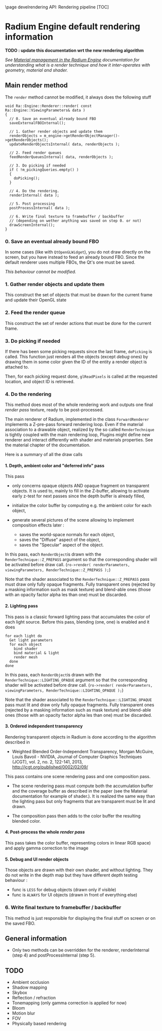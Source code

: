 \page develrendering API: Rendering pipeline
[TOC]


# Radium Engine default rendering information
**TODO : update this documentation wrt the new rendering algorithm**

_See [Material management in the Radium Engine](./material.md) documentation for understanding what is a render technique
and how it inter-operates with geometry, material and shader._

## Main render method

The `render` method cannot be modified, it always does the following stuff

~~~{.cpp}
void Ra::Engine::Renderer::render( const Ra::Engine::ViewingParameters& data )
{
  // 0. Save an eventual already bound FBO
  saveExternalFBOInternal();

  // 1. Gather render objects and update them
  renderObjects = m_engine->getRenderObjectManager()->getRenderObjects();
  updateRenderObjectsInternal( data, renderObjects );

  // 2. Feed render queues
  feedRenderQueuesInternal( data, renderObjects );

  // 3. Do picking if needed
  if ( !m_pickingQueries.empty() )
  {
    doPicking();
  }

  // 4. Do the rendering.
  renderInternal( data );

  // 5. Post processing
  postProcessInternal( data );

  // 6. Write final texture to framebuffer / backbuffer
  // (depending on wether anything was saved on step 0. or not)
  drawScreenInternal();
}
~~~

### 0. Save an eventual already bound FBO
In some cases (like with `QtOpenGLWidget`), you do not draw directly on the screen, but you have instead
to feed an already bound FBO. Since the default renderer uses multiple FBOs, the Qt's one must be saved.

_This behaviour cannot be modified._

### 1. Gather render objects and update them
This construct the set of objects that must be drawn for the current frame and update their OpenGL state

### 2. Feed the render queue
This construct the set of render actions that must be done for the current frame.

### 3. Do picking if needed
If there has been some picking requests since the last frame, `doPicking` is called.
This function just renders all the objects (except _debug_ ones) by drawing them in some color given the ID
of the entity a render object is attached to.

Then, for each picking request done, `glReadPixels` is called at the requested location, and object ID is retrieved.

### 4. Do the rendering
This method does most of the whole rendering work
and outputs one final _render pass_
 texture, ready to be post-processed.

The main renderer of Radium, implemented in the class ``ForwardRenderer`` implements a Z-pre-pass forward rendering loop.
Even if the material association to a drawable object, realized by the so called ``RenderTechnique`` is tightly
coupled with the main rendering loop, Plugins might define new renderer and interact differently with shader and
materials properties. See the material chapter of the documentation.

Here is a summary of all the draw calls
#### 1. Depth, ambient color and "deferred info" pass
This pass
*   only concerns opaque objects AND opaque fragment on transparent objects. It is used to, mainly to fill in the
Z-buffer, allowing to activate early z-test for next passes since the depth buffer is already filled,

*   initialize the color buffer by computing e.g. the ambient color for each object,

*   generate several pictures of the scene allowing to implement composition effects later :
    *   saves the world-space normals for each object,
    *   saves the "Diffuse" aspect of the object,
    *   saves the "Specular" aspect of the object.

In this pass, each ``RenderObject``is drawn with the ``RenderTechnique::Z_PREPASS`` argument so that the corresponding
shader will be activated before draw call. (``ro->render( renderParameters, viewingParameters, RenderTechnique::Z_PREPASS );``)

Note that the  shader associated to  the ``RenderTechnique::Z_PREPASS`` pass must draw only fully opaque fragments.
Fully transparent ones (rejected by a masking information such as mask texture) and blend-able ones
(those with an opacity factor alpha les than one) must be discarded.

#### 2. Lighting pass
This pass is a classic forward lighting pass that accumulates the color of each light source.
Before this pass, blending (one, one) is enabled and it does
~~~text
for each light do
  Get light parameters
  for each object
    bind shader
    bind material & light
    render mesh
  done
done
~~~

In this pass, each ``RenderObject``is drawn with the ``RenderTechnique::LIGHTING_OPAQUE`` argument so that the
corresponding shader will be activated before draw call.
(``ro->render( renderParameters, viewingParameters, RenderTechnique::LIGHTING_OPAQUE );``)

Note that the  shader associated to  the ``RenderTechnique::LIGHTING_OPAQUE`` pass must lit and draw only fully opaque
fragments.
Fully transparent ones (rejected by a masking information such as mask texture) and blend-able ones
(those with an opacity factor alpha les than one) must be discarded.

#### 3. Ordered independent transparency
Rendering transparent objects in Radium is done according to the algorithm described in
*   Weighted Blended Order-Independent Transparency,
    Morgan McGuire, Louis Bavoil - NVIDIA,
    Journal of Computer Graphics Techniques (JCGT), vol. 2, no. 2, 122-141, 2013,
    <http://jcgt.org/published/0002/02/09/>

This pass contains one scene rendering pass and one composition pass.

*   The scene rendering pass must compute both the accumulation buffer and the coverage buffer as described in the paper
(see the Material documentation for example of shader.). It is realized the same way than the lighting pass but only
fragments that are transparent must be lit and drawn.

*   The composition pass then adds to the color buffer the resulting blended color.

#### 4. Post-process the whole _render pass_
This pass takes the color buffer, representing colors in linear RGB space) and apply gamma correction to the image

#### 5. Debug and UI render objects
Those objects are drawn with their own shader, and without lighting.
They do not write in the depth map but they have different depth testing behaviour :
*   func is `LESS` for debug objects (drawn only if visible)
*   func is `ALWAYS` for UI objects (drawn in front of everything else)

### 6. Write final texture to framebuffer / backbuffer
This method is just responsible for displaying the final stuff on screen or on the saved FBO.

## General information
*   Only two methods can be overridden for the renderer, renderInternal (step 4) and postProcessInternal (step 5).

## TODO
*   Ambient occlusion
*   Shadow mapping
*   Skybox
*   Reflection / refraction
*   Tonemapping (only gamma correction is applied for now)
*   Bloom
*   Motion blur
*   FOV
*   Physically based rendering

